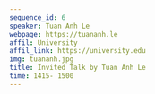 ```yaml
---
sequence_id: 6
speaker: Tuan Anh Le
webpage: https://tuananh.le
affil: University
affil_link: https://university.edu
img: tuananh.jpg
title: Invited Talk by Tuan Anh Le
time: 1415- 1500
---
```

